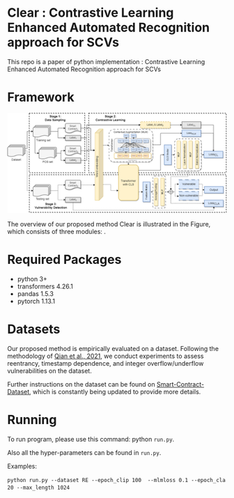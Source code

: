 # Clear : Contrastive Learning Enhanced Automated Recognition approach for SCVs

This repo is a paper of python implementation : Contrastive Learning Enhanced Automated Recognition approach for SCVs

# Framework

![The overview of GPANet](figs/model.drawio.png)

The overview of our proposed method Clear is illustrated in the Figure, which consists of three modules: .

# Required Packages
- python 3+
- transformers 4.26.1
- pandas 1.5.3
- pytorch 1.13.1

# Datasets
Our proposed method is empirically evaluated on a dataset. Following the methodology of [Qian et al., 2021](https://github.com/Messi-Q/Cross-Modality-Bug-Detection), we conduct experiments to assess reentrancy, timestamp dependence, and integer overflow/underflow vulnerabilities on the dataset.

Further instructions on the dataset can be found on [Smart-Contract-Dataset](https://github.com/Messi-Q/Smart-Contract-Dataset), which is constantly being updated to provide more details.

# Running
To run program, please use this command: python `run.py`.

Also all the hyper-parameters can be found in `run.py`.

Examples:

`
python run.py --dataset RE --epoch_clip 100  --mlmloss 0.1 --epoch_cla 20 --max_length 1024
`

